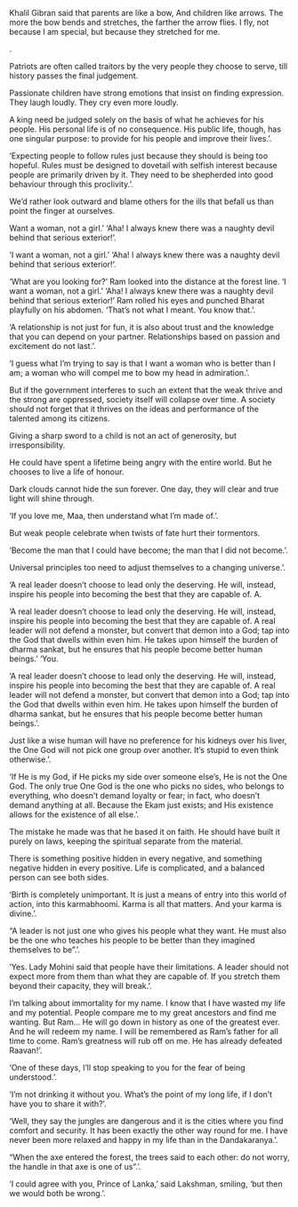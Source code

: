 

Khalil Gibran said that parents are like a bow,
And children like arrows.
The more the bow bends and stretches, the farther the arrow flies.
I fly, not because I am special, but because they stretched for me.

.

Patriots are often called traitors by the very people they choose to serve, till history passes the final judgement.

Passionate children have strong emotions that insist on finding expression. They laugh loudly. They cry even more loudly.

A king need be judged solely on the basis of what he achieves for his people. His personal life is of no consequence. His public life, though, has one singular purpose: to provide for his people and improve their lives.’.

‘Expecting people to follow rules just because they should is being too hopeful. Rules must be designed to dovetail with selfish interest because people are primarily driven by it. They need to be shepherded into good behaviour through this proclivity.’.

We’d rather look outward and blame others for the ills that befall us than point the finger at ourselves.

Want a woman, not a girl.’ ‘Aha! I always knew there was a naughty devil behind that serious exterior!’.

‘I want a woman, not a girl.’ ‘Aha! I always knew there was a naughty devil behind that serious exterior!’.

‘What are you looking for?’ Ram looked into the distance at the forest line. ‘I want a woman, not a girl.’ ‘Aha! I always knew there was a naughty devil behind that serious exterior!’ Ram rolled his eyes and punched Bharat playfully on his abdomen. ‘That’s not what I meant. You know that.’.

‘A relationship is not just for fun, it is also about trust and the knowledge that you can depend on your partner. Relationships based on passion and excitement do not last.’.

‘I guess what I’m trying to say is that I want a woman who is better than I am; a woman who will compel me to bow my head in admiration.’.

But if the government interferes to such an extent that the weak thrive and the strong are oppressed, society itself will collapse over time. A society should not forget that it thrives on the ideas and performance of the talented among its citizens.

Giving a sharp sword to a child is not an act of generosity, but irresponsibility.

He could have spent a lifetime being angry with the entire world. But he chooses to live a life of honour.

Dark clouds cannot hide the sun forever. One day, they will clear and true light will shine through.

‘If you love me, Maa, then understand what I’m made of.’.

But weak people celebrate when twists of fate hurt their tormentors.

‘Become the man that I could have become; the man that I did not become.’.

Universal principles too need to adjust themselves to a changing universe.’.

‘A real leader doesn’t choose to lead only the deserving. He will, instead, inspire his people into becoming the best that they are capable of. A.

‘A real leader doesn’t choose to lead only the deserving. He will, instead, inspire his people into becoming the best that they are capable of. A real leader will not defend a monster, but convert that demon into a God; tap into the God that dwells within even him. He takes upon himself the burden of dharma sankat, but he ensures that his people become better human beings.’ ‘You.

‘A real leader doesn’t choose to lead only the deserving. He will, instead, inspire his people into becoming the best that they are capable of. A real leader will not defend a monster, but convert that demon into a God; tap into the God that dwells within even him. He takes upon himself the burden of dharma sankat, but he ensures that his people become better human beings.’.

Just like a wise human will have no preference for his kidneys over his liver, the One God will not pick one group over another. It’s stupid to even think otherwise.’.

‘If He is my God, if He picks my side over someone else’s, He is not the One God. The only true One God is the one who picks no sides, who belongs to everything, who doesn’t demand loyalty or fear; in fact, who doesn’t demand anything at all. Because the Ekam just exists; and His existence allows for the existence of all else.’.

The mistake he made was that he based it on faith. He should have built it purely on laws, keeping the spiritual separate from the material.

There is something positive hidden in every negative, and something negative hidden in every positive. Life is complicated, and a balanced person can see both sides.

‘Birth is completely unimportant. It is just a means of entry into this world of action, into this karmabhoomi. Karma is all that matters. And your karma is divine.’.

“A leader is not just one who gives his people what they want. He must also be the one who teaches his people to be better than they imagined themselves to be”.’.

‘Yes. Lady Mohini said that people have their limitations. A leader should not expect more from them than what they are capable of. If you stretch them beyond their capacity, they will break.’.

I’m talking about immortality for my name. I know that I have wasted my life and my potential. People compare me to my great ancestors and find me wanting. But Ram… He will go down in history as one of the greatest ever. And he will redeem my name. I will be remembered as Ram’s father for all time to come. Ram’s greatness will rub off on me. He has already defeated Raavan!’.

‘One of these days, I’ll stop speaking to you for the fear of being understood.’.

‘I’m not drinking it without you. What’s the point of my long life, if I don’t have you to share it with?’.

‘Well, they say the jungles are dangerous and it is the cities where you find comfort and security. It has been exactly the other way round for me. I have never been more relaxed and happy in my life than in the Dandakaranya.’.

“When the axe entered the forest, the trees said to each other: do not worry, the handle in that axe is one of us”.’.

‘I could agree with you, Prince of Lanka,’ said Lakshman, smiling, ‘but then we would both be wrong.’.


